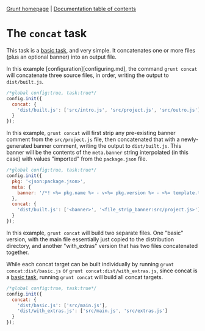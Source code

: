 [Grunt homepage](https://github.com/cowboy/grunt) | [Documentation table of contents](toc.md)

# The `concat` task

This task is a [basic task](tasks_creating.md), and very simple. It concatenates one or more files (plus an optional banner) into an output file.

In this example [configuration][configuring.md], the command `grunt concat` will concatenate three source files, in order, writing the output to `dist/built.js`.

```javascript
/*global config:true, task:true*/
config.init({
  concat: {
    'dist/built.js': ['src/intro.js', 'src/project.js', 'src/outro.js']
  }
});
```

In this example, `grunt concat` will first strip any pre-existing banner comment from the `src/project.js` file, then concatenated that with a newly-generated banner comment, writing the output to `dist/built.js`. This banner will be the contents of the `meta.banner` string interpolated (in this case) with values "imported" from the `package.json` file.

```javascript
/*global config:true, task:true*/
config.init({
  pkg: '<json:package.json>',
  meta: {
    banner: '/*! <%= pkg.name %> - v<%= pkg.version %> - <%= template.today("m/d/yyyy") %> /*'
  },
  concat: {
    'dist/built.js': ['<banner>', '<file_strip_banner:src/project.js>']
  }
});
```

In this example, `grunt concat` will build two separate files. One "basic" version, with the main file essentially just copied to the distribution directory, and another "with_extras" version that has two files concatenated together.

While each concat target can be built individually by running `grunt concat:dist/basic.js` or `grunt concat:dist/with_extras.js`, since concat is a [basic task](tasks_creating.md), running `grunt concat` will build all concat targets.

```javascript
/*global config:true, task:true*/
config.init({
  concat: {
    'dist/basic.js': ['src/main.js'],
    'dist/with_extras.js': ['src/main.js', 'src/extras.js']
  }
});
```
